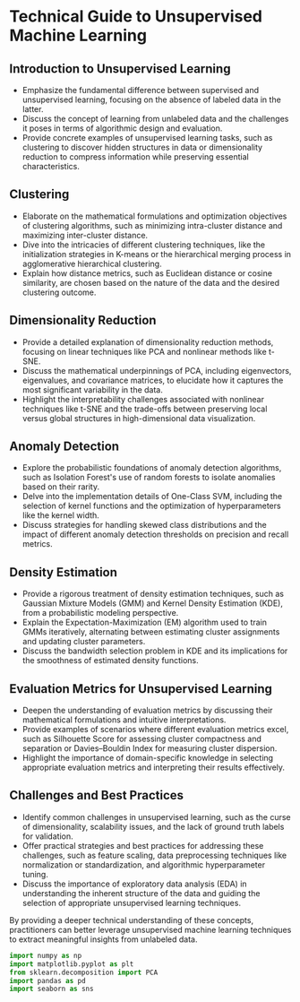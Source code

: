 # Technical Guide to Unsupervised Machine Learning

## Introduction to Unsupervised Learning

- Emphasize the fundamental difference between supervised and unsupervised learning, focusing on the absence of labeled data in the latter.
- Discuss the concept of learning from unlabeled data and the challenges it poses in terms of algorithmic design and evaluation.
- Provide concrete examples of unsupervised learning tasks, such as clustering to discover hidden structures in data or dimensionality reduction to compress information while preserving essential characteristics.

## Clustering

- Elaborate on the mathematical formulations and optimization objectives of clustering algorithms, such as minimizing intra-cluster distance and maximizing inter-cluster distance.
- Dive into the intricacies of different clustering techniques, like the initialization strategies in K-means or the hierarchical merging process in agglomerative hierarchical clustering.
- Explain how distance metrics, such as Euclidean distance or cosine similarity, are chosen based on the nature of the data and the desired clustering outcome.

## Dimensionality Reduction

- Provide a detailed explanation of dimensionality reduction methods, focusing on linear techniques like PCA and nonlinear methods like t-SNE.
- Discuss the mathematical underpinnings of PCA, including eigenvectors, eigenvalues, and covariance matrices, to elucidate how it captures the most significant variability in the data.
- Highlight the interpretability challenges associated with nonlinear techniques like t-SNE and the trade-offs between preserving local versus global structures in high-dimensional data visualization.

## Anomaly Detection

- Explore the probabilistic foundations of anomaly detection algorithms, such as Isolation Forest's use of random forests to isolate anomalies based on their rarity.
- Delve into the implementation details of One-Class SVM, including the selection of kernel functions and the optimization of hyperparameters like the kernel width.
- Discuss strategies for handling skewed class distributions and the impact of different anomaly detection thresholds on precision and recall metrics.

## Density Estimation

- Provide a rigorous treatment of density estimation techniques, such as Gaussian Mixture Models (GMM) and Kernel Density Estimation (KDE), from a probabilistic modeling perspective.
- Explain the Expectation-Maximization (EM) algorithm used to train GMMs iteratively, alternating between estimating cluster assignments and updating cluster parameters.
- Discuss the bandwidth selection problem in KDE and its implications for the smoothness of estimated density functions.

## Evaluation Metrics for Unsupervised Learning

- Deepen the understanding of evaluation metrics by discussing their mathematical formulations and intuitive interpretations.
- Provide examples of scenarios where different evaluation metrics excel, such as Silhouette Score for assessing cluster compactness and separation or Davies–Bouldin Index for measuring cluster dispersion.
- Highlight the importance of domain-specific knowledge in selecting appropriate evaluation metrics and interpreting their results effectively.

## Challenges and Best Practices

- Identify common challenges in unsupervised learning, such as the curse of dimensionality, scalability issues, and the lack of ground truth labels for validation.
- Offer practical strategies and best practices for addressing these challenges, such as feature scaling, data preprocessing techniques like normalization or standardization, and algorithmic hyperparameter tuning.
- Discuss the importance of exploratory data analysis (EDA) in understanding the inherent structure of the data and guiding the selection of appropriate unsupervised learning techniques.

By providing a deeper technical understanding of these concepts, practitioners can better leverage unsupervised machine learning techniques to extract meaningful insights from unlabeled data.

```python
import numpy as np
import matplotlib.pyplot as plt 
from sklearn.decomposition import PCA
import pandas as pd
import seaborn as sns
```
